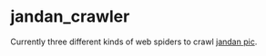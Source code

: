 # jandan_crawler
Currently three different kinds of web spiders to crawl [jandan pic](http://jandan.net/pic).
